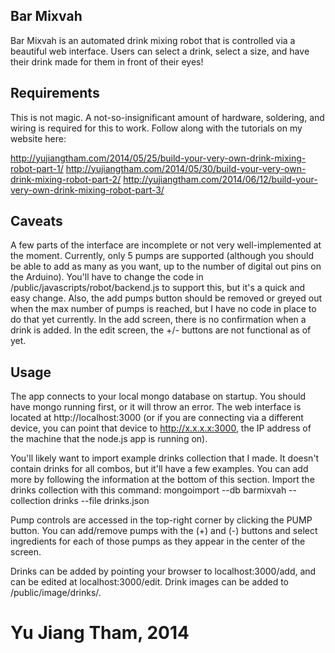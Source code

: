 Bar Mixvah
----------

Bar Mixvah is an automated drink mixing robot that is controlled via a beautiful web interface.  Users can select a drink, select a size, and have their drink made for them in front of their eyes!


Requirements
------------

This is not magic.  A not-so-insignificant amount of hardware, soldering, and wiring is required for this to work.  Follow along with the tutorials on my website here:

http://yujiangtham.com/2014/05/25/build-your-very-own-drink-mixing-robot-part-1/
http://yujiangtham.com/2014/05/30/build-your-very-own-drink-mixing-robot-part-2/
http://yujiangtham.com/2014/06/12/build-your-very-own-drink-mixing-robot-part-3/

Caveats
-------

A few parts of the interface are incomplete or not very well-implemented at the moment.  Currently, only 5 pumps are supported (although you should be able to add as many as you want, up to the number of digital out pins on the Arduino).  You'll have to change the code in /public/javascripts/robot/backend.js to support this, but it's a quick and easy change.  Also, the add pumps button should be removed or greyed out when the max number of pumps is reached, but I have no code in place to do that yet currently.  In the add screen, there is no confirmation when a drink is added.  In the edit screen, the +/- buttons are not functional as of yet.


Usage
-----

The app connects to your local mongo database on startup.  You should have mongo running first, or it will throw an error.  The web interface is located at http://localhost:3000 (or if you are connecting via a different device, you can point that device to http://x.x.x.x:3000, the IP address of the machine that the node.js app is running on).

You'll likely want to import example drinks collection that I made.  It doesn't contain drinks for all combos, but it'll have a few examples.  You can add more by following the information at the bottom of this section.  Import the drinks collection with this command:
    mongoimport --db barmixvah --collection drinks --file drinks.json

Pump controls are accessed in the top-right corner by clicking the PUMP button.  You can add/remove pumps with the (+) and (-) buttons and select ingredients for each of those pumps as they appear in the center of the screen.

Drinks can be added by pointing your browser to localhost:3000/add, and can be edited at localhost:3000/edit.  Drink images can be added to /public/image/drinks/.


Yu Jiang Tham, 2014
=======
